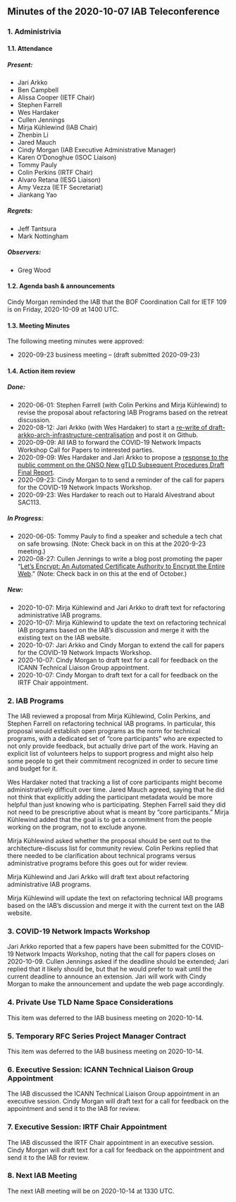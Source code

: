 
Minutes of the 2020-10-07 IAB Teleconference
--------------------------------------------


### 1. Administrivia


#### 1.1. Attendance


##### Present:


* Jari Arkko
* Ben Campbell
* Alissa Cooper (IETF Chair)
* Stephen Farrell
* Wes Hardaker
* Cullen Jennings
* Mirja Kühlewind (IAB Chair)
* Zhenbin Li
* Jared Mauch
* Cindy Morgan (IAB Executive Administrative Manager)
* Karen O’Donoghue (ISOC Liaison)
* Tommy Pauly
* Colin Perkins (IRTF Chair)
* Alvaro Retana (IESG Liaison)
* Amy Vezza (IETF Secretariat)
* Jiankang Yao


##### Regrets:


* Jeff Tantsura
* Mark Nottingham


##### Observers:


* Greg Wood


#### 1.2. Agenda bash & announcements


Cindy Morgan reminded the IAB that the BOF Coordination Call for IETF 109 is on Friday, 2020-10-09 at 1400 UTC.


#### 1.3. Meeting Minutes


The following meeting minutes were approved:


* 2020-09-23 business meeting – (draft submitted 2020-09-23)


#### 1.4. Action item review


##### Done:


* 2020-06-01: Stephen Farrell (with Colin Perkins and Mirja Kühlewind) to revise the proposal about refactoring IAB Programs based on the retreat discussion.
* 2020-08-12: Jari Arkko (with Wes Hardaker) to start a [re-write of draft-arkko-arch-infrastructure-centralisation](https://github.com/intarchboard/arch-consolidation-and-centralisation) and post it on Github.
* 2020-09-09: All IAB to forward the COVID-19 Network Impacts Workshop Call for Papers to interested parties.
* 2020-09-09: Wes Hardaker and Jari Arkko to propose a [response to the public comment on the GNSO New gTLD Subsequent Procedures Draft Final Report](https://www.iab.org/documents/correspondence-reports-documents/2020-2/iab-comments-on-new-gtld-subsequent-procedures/).
* 2020-09-23: Cindy Morgan to to send a reminder of the call for papers for the COVID-19 Network Impacts Workshop.
* 2020-09-23: Wes Hardaker to reach out to Harald Alvestrand about SAC113.


##### In Progress:


* 2020-06-05: Tommy Pauly to find a speaker and schedule a tech chat on safe browsing. (Note: Check back in on this at the 2020-9-23 meeting.)
* 2020-08-27: Cullen Jennings to write a blog post promoting the paper “[Let’s Encrypt: An Automated Certificate Authority to Encrypt the Entire Web](https://jhalderm.com/pub/papers/letsencrypt-ccs19.pdf).” (Note: Check back in on this at the end of October.)


##### New:


* 2020-10-07: Mirja Kühlewind and Jari Arkko to draft text for refactoring administrative IAB programs.
* 2020-10-07: Mirja Kühlewind to update the text on refactoring technical IAB programs based on the IAB’s discussion and merge it with the existing text on the IAB website.
* 2020-10-07: Jari Arkko and Cindy Morgan to extend the call for papers for the COVID-19 Network Impacts Workshop.
* 2020-10-07: Cindy Morgan to draft text for a call for feedback on the ICANN Technical Liaison Group appointment.
* 2020-10-07: Cindy Morgan to draft text for a call for feedback on the IRTF Chair appointment.


### 2. IAB Programs


The IAB reviewed a proposal from Mirja Kühlewind, Colin Perkins, and Stephen Farrell on refactoring technical IAB programs. In particular, this proposal would establish open programs as the norm for technical programs, with a dedicated set of “core participants” who are expected to not only provide feedback, but actually drive part of the work. Having an explicit list of volunteers helps to support progress and might also help some people to get their commitment recognized in order to secure time and budget for it.


Wes Hardaker noted that tracking a list of core participants might become administratively difficult over time. Jared Mauch agreed, saying that he did not think that explicitly adding the participant metadata would be more helpful than just knowing who is participating. Stephen Farrell said they did not need to be prescriptive about what is meant by “core participants.” Mirja Kühlewind added that the goal is to get a commitment from the people working on the program, not to exclude anyone.


Mirja Kühlewind asked whether the proposal should be sent out to the architecture-discuss list for community review. Colin Perkins replied that there needed to be clarification about technical programs versus administrative programs before this goes out for wider review.


Mirja Kühlewind and Jari Arkko will draft text about refactoring administrative IAB programs.


Mirja Kühlewind will update the text on refactoring technical IAB programs based on the IAB’s discussion and merge it with the current text on the IAB website.


### 3. COVID-19 Network Impacts Workshop


Jari Arkko reported that a few papers have been submitted for the COVID-19 Network Impacts Workshop, noting that the call for papers closes on 2020-10-09. Cullen Jennings asked if the deadline should be extended; Jari replied that it likely should be, but that he would prefer to wait until the current deadline to announce an extension. Jari will work with Cindy Morgan to make the announcement and update the web page accordingly.


### 4. Private Use TLD Name Space Considerations


This item was deferred to the IAB business meeting on 2020-10-14.


### 5. Temporary RFC Series Project Manager Contract


This item was deferred to the IAB business meeting on 2020-10-14.


### 6. Executive Session: ICANN Technical Liaison Group Appointment


The IAB discussed the ICANN Technical Liaison Group appointment in an executive session. Cindy Morgan will draft text for a call for feedback on the appointment and send it to the IAB for review.


### 7. Executive Session: IRTF Chair Appointment


The IAB discussed the IRTF Chair appointment in an executive session. Cindy Morgan will draft text for a call for feedback on the appointment and send it to the IAB for review.


### 8. Next IAB Meeting


The next IAB meeting will be on 2020-10-14 at 1330 UTC.


